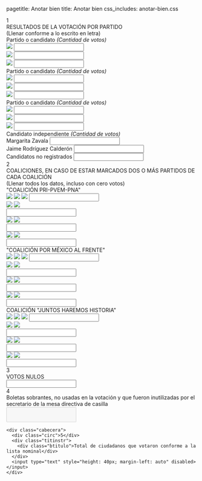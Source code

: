pagetitle: Anotar bien
title: Anotar bien
css_includes: anotar-bien.css

<div class="center-width">
  <div class="bloque">
      <div class="cabecera">
        <div class="circ">1</div>
        <div class="titinstr">
          <div class="btitulo">RESULTADOS DE LA VOTACIÓN POR PARTIDO</div>
          <div class="instr">(Llenar conforme a lo escrito en letra)</div>
        </div>
      </div>
      <div class="columnas">
        <div class="columna">
          <div class="pill">
            <span>Partido o candidato</span>
            <em>(Cantidad de votos)</em>
          </div>
          <div class="pvoto">
            <img src="imgs/pan.png" />
            <input type="text"></input>
          </div>
          <div class="pvoto">
            <img src="imgs/pri.png" />
            <input type="text"></input>
          </div>
          <div class="pvoto">
            <img src="imgs/prd.png" />
            <input type="text"></input>
          </div>
        </div>
        <div class="columna">
          <div class="pill">
            <span>Partido o candidato</span>
            <em>(Cantidad de votos)</em>
          </div>
          <div class="pvoto">
            <img src="imgs/pt.png" />
            <input type="text"></input>
          </div>
          <div class="pvoto">
            <img src="imgs/pvem.png" />
            <input type="text"></input>
          </div>
          <div class="pvoto">
            <img src="imgs/mc.png" />
            <input type="text"></input>
          </div>
        </div>
        <div class="columna">
          <div class="pill">
            <span>Partido o candidato</span>
            <em>(Cantidad de votos)</em>
          </div>
          <div class="pvoto">
            <img src="imgs/na.png" />
            <input type="text"></input>
          </div>
          <div class="pvoto">
            <img src="imgs/morena.png" />
            <input type="text"></input>
          </div>
          <div class="pvoto">
            <img src="imgs/pes.png" />
            <input type="text"></input>
          </div>
        </div>
        <div class="columna">
          <div class="pill">
            <span>Candidato independiente</span>
            <em>(Cantidad de votos)</em>
          </div>
          <div class="pvoto">
            <span>Margarita Zavala</span>
            <input type="text"></input>
          </div>
          <div class="pvoto">
            <span>Jaime Rodríguez Calderón</span>
            <input type="text"></input>
          </div>
          <div class="pvoto">
            <span>Candidatos no registrados</span>
            <input type="text"></input>
          </div>
        </div>
      </div>
  </div>
  
  <div class="bloque">
      <div class="cabecera">
        <div class="circ">2</div>
        <div class="titinstr">
          <div class="btitulo">COALICIONES, EN CASO DE ESTAR MARCADOS DOS O MÁS PARTIDOS DE CADA COALICIÓN</div>
          <div class="instr">(Llenar todos los datos, incluso con cero votos)</div>
        </div>
      </div>
      <div class="columnas">
        <div class="columna">
          <div class="coltit">"COALICIÓN PRI-PVEM-PNA"</div>
          <div class="pvotom">
            <img src="imgs/pri.png" />
            <img src="imgs/pvem.png" />
            <img src="imgs/na.png" />
            <input type="text"></input>
          </div>
          <div class="pvotom">
            <img src="imgs/pri.png" />
            <img src="imgs/na.png" />
            <div class="dummy"></div>
            <input type="text"></input>
          </div>
          <div class="pvotom">
            <img src="imgs/pri.png" />
            <img src="imgs/pvem.png" />
            <div class="dummy"></div>
            <input type="text"></input>
          </div>
          <div class="pvotom">
            <img src="imgs/pvem.png" />
            <img src="imgs/na.png" />
            <div class="dummy"></div>
            <input type="text"></input>
          </div>
        </div>
        <div class="columna">
          <div class="coltit">"COALICIÓN POR MÉXICO AL FRENTE"</div>
          <div class="pvotom">
            <img src="imgs/pan.png" />
            <img src="imgs/prd.png" />
            <img src="imgs/mc.png" />
            <input type="text"></input>
          </div>
          <div class="pvotom">
            <img src="imgs/pan.png" />
            <img src="imgs/prd.png" />
            <div class="dummy"></div>
            <input type="text"></input>
          </div>
          <div class="pvotom">
            <img src="imgs/pan.png" />
            <img src="imgs/mc.png" />
            <div class="dummy"></div>
            <input type="text"></input>
          </div>
          <div class="pvotom">
            <img src="imgs/prd.png" />
            <img src="imgs/mc.png" />
            <div class="dummy"></div>
            <input type="text"></input>
          </div>
        </div>
        <div class="columna">
          <div class="coltit">COALICIÓN "JUNTOS HAREMOS HISTORIA"</div>
          <div class="pvotom">
            <img src="imgs/morena.png" />
            <img src="imgs/pt.png" />
            <img src="imgs/pes.png" />
            <input type="text"></input>
          </div>
          <div class="pvotom">
            <img src="imgs/morena.png" />
            <img src="imgs/pt.png" />
            <div class="dummy"></div>
            <input type="text"></input>
          </div>
          <div class="pvotom">
            <img src="imgs/morena.png" />
            <img src="imgs/pes.png" />
            <div class="dummy"></div>
            <input type="text"></input>
          </div>
          <div class="pvotom">
            <img src="imgs/pt.png" />
            <img src="imgs/pes.png" />
            <div class="dummy"></div>
            <input type="text"></input>
          </div>
        </div>
      </div>
  </div>
  
  <div class="bloque">
    <div class="cabecera">
      <div class="circ">3</div>
      <div class="titinstr">
        <div class="btitulo">VOTOS NULOS</div>
        <input type="text"></input>
      </div>
    </div>
  </div>
  
  <div class="bloque">
    <div class="cabecera" style="margin-bottom: 10px">
      <div class="circ">4</div>
      <div class="titinstr">
        <div class="btitulo">Boletas sobrantes, no usadas en la votación y que fueron inutilizadas por el secretario de la mesa directiva de casilla</div>
      </div>
      <input type="text" style="height: 40px; margin-left: auto" disabled></input>
    </div>
    
    <div class="cabecera">
      <div class="circ">5</div>
      <div class="titinstr">
        <div class="btitulo">Total de ciudadanos que votaron conforme a la lista nominal</div>
      </div>
      <input type="text" style="height: 40px; margin-left: auto" disabled></input>
    </div>
  </div>
</div>
